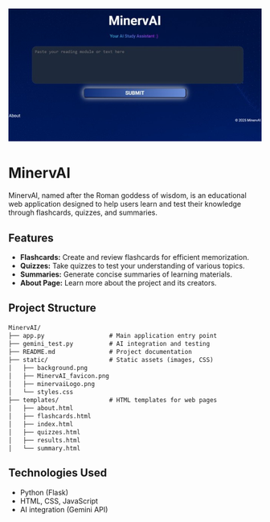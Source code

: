 # ![MinervAI Screenshot](miverai.jpg)

# MinervAI

MinervAI, named after the Roman goddess of wisdom, is an educational web application designed to help users learn and test their knowledge through flashcards, quizzes, and summaries. 

## Features
- **Flashcards:** Create and review flashcards for efficient memorization.
- **Quizzes:** Take quizzes to test your understanding of various topics.
- **Summaries:** Generate concise summaries of learning materials.
- **About Page:** Learn more about the project and its creators.

## Project Structure
```
MinervAI/
├── app.py                  # Main application entry point
├── gemini_test.py          # AI integration and testing
├── README.md               # Project documentation
├── static/                 # Static assets (images, CSS)
│   ├── background.png
│   ├── MinervAI_favicon.png
│   ├── minervaiLogo.png
│   └── styles.css
├── templates/              # HTML templates for web pages
│   ├── about.html
│   ├── flashcards.html
│   ├── index.html
│   ├── quizzes.html
│   ├── results.html
│   └── summary.html
```

## Technologies Used
- Python (Flask)
- HTML, CSS, JavaScript
- AI integration (Gemini API)
